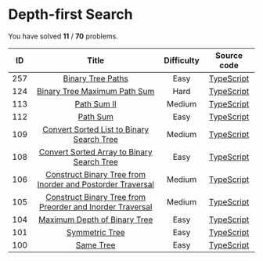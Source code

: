 # Depth-first Search 
 You have solved  **11** / **70** problems.

| ID | Title | Difficulty | Source code |
|:--:|:-----:|:-----:|:-----:|
| 257 | [Binary Tree Paths](https://leetcode.com/problems/binary-tree-paths/)| Easy | [TypeScript](../src/problems/257.binary-tree-paths/index.ts) |
| 124 | [Binary Tree Maximum Path Sum](https://leetcode.com/problems/binary-tree-maximum-path-sum/)| Hard | [TypeScript](../src/problems/124.binary-tree-maximum-path-sum/index.ts) |
| 113 | [Path Sum II](https://leetcode.com/problems/path-sum-ii/)| Medium | [TypeScript](../src/problems/113.path-sum-ii/index.ts) |
| 112 | [Path Sum](https://leetcode.com/problems/path-sum/)| Easy | [TypeScript](../src/problems/112.path-sum/index.ts) |
| 109 | [Convert Sorted List to Binary Search Tree](https://leetcode.com/problems/convert-sorted-list-to-binary-search-tree/)| Medium | [TypeScript](../src/problems/109.convert-sorted-list-to-binary-search-tree/index.ts) |
| 108 | [Convert Sorted Array to Binary Search Tree](https://leetcode.com/problems/convert-sorted-array-to-binary-search-tree/)| Easy | [TypeScript](../src/problems/108.convert-sorted-array-to-binary-search-tree/index.ts) |
| 106 | [Construct Binary Tree from Inorder and Postorder Traversal](https://leetcode.com/problems/construct-binary-tree-from-inorder-and-postorder-traversal/)| Medium | [TypeScript](../src/problems/106.construct-binary-tree-from-inorder-and-postorder-traversal/index.ts) |
| 105 | [Construct Binary Tree from Preorder and Inorder Traversal](https://leetcode.com/problems/construct-binary-tree-from-preorder-and-inorder-traversal/)| Medium | [TypeScript](../src/problems/105.construct-binary-tree-from-preorder-and-inorder-traversal/index.ts) |
| 104 | [Maximum Depth of Binary Tree](https://leetcode.com/problems/maximum-depth-of-binary-tree/)| Easy | [TypeScript](../src/problems/104.maximum-depth-of-binary-tree/index.ts) |
| 101 | [Symmetric Tree](https://leetcode.com/problems/symmetric-tree/)| Easy | [TypeScript](../src/problems/101.symmetric-tree/index.ts) |
| 100 | [Same Tree](https://leetcode.com/problems/same-tree/)| Easy | [TypeScript](../src/problems/100.same-tree/index.ts) |
